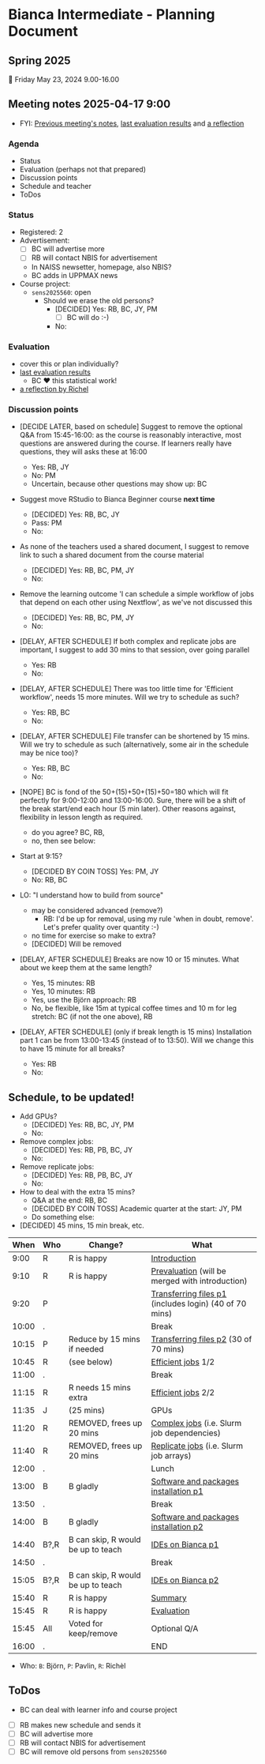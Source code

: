 # Bianca Intermediate - Planning Document

## Spring 2025

:calendar: Friday May 23, 2024 9.00-16.00

## Meeting notes 2025-04-17 9:00

- FYI: [Previous meeting's notes](https://github.com/UPPMAX/bianca_workshops/blob/main/docs/meeting_notes/20241108.md), [last evaluation results](https://uppmax.github.io/bianca_workshops/evaluations/20241111/) and [a reflection](https://uppmax.github.io/bianca_workshops/reflections/20241111/20241111_richel/)

### Agenda

- Status
- Evaluation (perhaps not that prepared)
- Discussion points
- Schedule and teacher
- ToDos

### Status

- Registered: 2
- Advertisement: 
    - [ ] BC will advertise more
    - [ ] RB will contact NBIS for advertisement
    - In NAISS newsetter, homepage, also NBIS?
    - BC adds in UPPMAX news
- Course project:
    - `sens2025560`: open
        - Should we erase the old persons?
            - [DECIDED] Yes: RB, BC, JY, PM
                - [ ] BC will do :-)
            - No:

### Evaluation

- cover this or plan individually?
- [last evaluation results](https://uppmax.github.io/bianca_workshops/evaluations/20241111/)
    - BC :heart: this statistical work! 
- [a reflection by Richel](https://uppmax.github.io/bianca_workshops/reflections/20241111/20241111_richel/)


### Discussion points

- [DECIDE LATER, based on schedule] Suggest to remove the optional Q&A from 15:45-16:00:
as the course is reasonably interactive, most
questions are answered during the course. If learners really have questions, they will asks these at 16:00
    - Yes: RB, JY
    - No: PM
    - Uncertain, because other questions may show up: BC
- Suggest move RStudio to Bianca Beginner course **next time**
    - [DECIDED] Yes: RB, BC, JY
    - Pass: PM
    - No:
- As none of the teachers used a shared document, I suggest to remove link to such a shared document from the course material
    - [DECIDED] Yes: RB, BC, PM, JY
    - No:
- Remove the learning outcome 'I can schedule a simple workflow of jobs that depend on each other using Nextflow', as we've not discussed this
    - [DECIDED] Yes: RB, BC, PM, JY
    - No:
- [DELAY, AFTER SCHEDULE] If both complex and replicate jobs are important, I suggest to add 30 mins to that session, over going parallel
    - Yes: RB
    - No:
- [DELAY, AFTER SCHEDULE] There was too little time for 'Efficient workflow',
needs 15 more minutes. Will we try to schedule as such?
    - Yes: RB, BC
    - No: 
- [DELAY, AFTER SCHEDULE] File transfer can be shortened by 15 mins. Will we try to schedule as such (alternatively, some air in the schedule may be nice too)?
    - Yes: RB, BC
    - No:
- [NOPE] BC is fond of the 50+(15)+50+(15)+50=180 which will fit perfectly for 9:00-12:00 and 13:00-16:00. Sure, there will be a shift of the break start/end each hour (5 min later). Other reasons against, flexibility in lesson length as required.
    - do you agree? BC, RB, 
    - no, then see below: 
- Start at 9:15?
    - [DECIDED BY COIN TOSS] Yes: PM, JY
    - No: RB, BC
- LO: "I understand how to build from source"
    - may be considered advanced (remove?)
        - RB: I'd be up for removal, using my rule 'when in doubt, remove'. Let's prefer quality over quantity :-)
    - no time for exercise so make to extra?
    - [DECIDED] Will be removed

- [DELAY, AFTER SCHEDULE] Breaks are now 10 or 15 minutes. What about we keep them at the same length?
    - Yes, 15 minutes: RB
    - Yes, 10 minutes: RB
    - Yes, use the Björn approach: RB
    - No, be flexible, like 15m at typical coffee times and 10 m for leg stretch: BC (if not the one above), RB
- [DELAY, AFTER SCHEDULE] (only if break length is 15 mins) Installation part 1 can be from 13:00-13:45
(instead of to 13:50). Will we change this to have 15 minute for all breaks?
    - Yes: RB
    - No:

## Schedule, to be updated!

- Add GPUs?
    - [DECIDED] Yes: RB, BC, JY, PM
    - No: 
- Remove complex jobs:
    - [DECIDED] Yes: RB, PB, BC, JY
    - No:
- Remove replicate jobs:
    - [DECIDED] Yes: RB, PB, BC, JY
    - No:
- How to deal with the extra 15 mins?
    - Q&A at the end: RB, BC
    - [DECIDED BY COIN TOSS] Academic quarter at the start: JY, PM
    - Do something else:
- [DECIDED] 45 mins, 15 min break, etc.


When | Who  | Change? | What
-----|------|---------|---------------------
9:00 | R    | R is happy|[Introduction](intro.md)
9:10 | R    | R is happy|[Prevaluation](prevaluation_intermediate.md) (will be merged with introduction)
9:20 | P    | |[Transferring files p1](transfer.md) (includes login) (40 of 70 mins)
10:00| .    | | Break
10:15| P    | Reduce by 15 mins if needed| [Transferring files p2](transfer.md) (30 of 70 mins) 
10:45| R    | (see below)| [Efficient jobs](efficient_jobs.md) 1/2
11:00| .    | | Break
11:15| R    | R needs 15 mins extra | [Efficient jobs](efficient_jobs.md) 2/2
11:35| J    | (25  mins) | GPUs 
11:20| R    | REMOVED, frees up 20 mins| [Complex jobs](complex_jobs.md) (i.e. Slurm job dependencies)
11:40| R    | REMOVED, frees up 20 mins| [Replicate jobs](replicate_jobs.md) (i.e. Slurm job arrays)
12:00| .    | | Lunch
13:00| B    |B gladly | [Software and packages installation p1](https://uppmax.github.io/bianca_workshops/intermediate/install/)
13:50| .    | | Break
14:00| B    | B gladly| [Software and packages installation p2](https://uppmax.github.io/bianca_workshops/intermediate/install/)
14:40| B?,R   |B can skip, R would be up to teach | [IDEs on Bianca p1](ides.md)
14:50| .    | | Break
15:05| B?,R    |B can skip, R would be up to teach | [IDEs on Bianca p2](ides.md)
15:40| R    |R is happy | [Summary](summary.md)
15:45| R    |R is happy | [Evaluation](evaluation_intermediate.md)
15:45| All  |Voted for keep/remove | Optional Q/A
16:00| .    | | END

- Who: `B`: Björn, `P`: Pavlin, `R`: Richèl


## ToDos

- BC can deal with learner info and course project
- [ ] RB makes new schedule and sends it
- [ ] BC will advertise more
- [ ] RB will contact NBIS for advertisement
- [ ] BC will remove old persons from `sens2025560`
